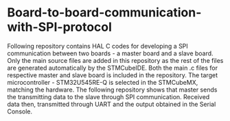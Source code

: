 # Board-to-board-communication-with-SPI-protocol
Following repository contains HAL C codes for developing a SPI communication between two boards - a master board and a slave board.
Only the main source files are added in this repository as the rest of the files are generated automatically by the STMCubeIDE.
Both the main .c files for respective master and slave board is included in the repository.
The target microcontroller - STM32U545RE-Q is selected in the STMCubeMX, matching the hardware.
The following repository shows that master sends the transmitting data to the slave through SPI communication.
Received data then, transmitted through UART and the output obtained in the Serial Console.
